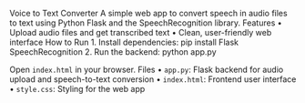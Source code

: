 Voice to Text Converter
A simple web app to convert speech in audio files to text using Python Flask and the SpeechRecognition library.
Features
	•	Upload audio files and get transcribed text
	•	Clean, user-friendly web interface
How to Run
	1.	Install dependencies:  pip install Flask SpeechRecognition
  2. 	Run the backend: python app.py

  Open `index.html` in your browser.
Files
	•	`app.py`: Flask backend for audio upload and speech-to-text conversion
	•	`index.html`: Frontend user interface
	•	`style.css`: Styling for the web app
